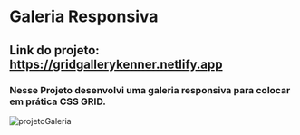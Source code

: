 # Galeria Responsiva

## Link do projeto: https://gridgallerykenner.netlify.app

### Nesse Projeto desenvolvi uma galeria responsiva para colocar em prática CSS GRID.
![projetoGaleria](https://user-images.githubusercontent.com/101514929/184257524-a242b1a0-dadc-436c-bd02-27147a5d6a2e.PNG)


